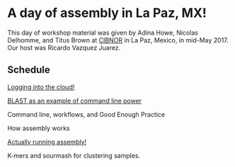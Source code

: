 # A day of assembly in La Paz, MX!

This day of workshop material was given by Adina Howe, Nicolas
Delhomme, and Titus Brown at [CIBNOR](https://www.cibnor.mx/) in La
Paz, Mexico, in mid-May 2017.  Our host was Ricardo Vazquez Juarez.

## Schedule

[Logging into the cloud!](aws/log-in-with-mobaxterm-win.html)

[BLAST as an example of command line power](blast.html)

Command line, workflows, and Good Enough Practice

How assembly works

[Actually running assembly!](assemble.html)

K-mers and sourmash for clustering samples.


